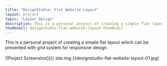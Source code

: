 ```yaml
---
title: "DesignStudio: Flat Website Layout"
layout: project
topic: "Layout Design"
description: This is a personal project of creating a simple flat layout which can be presented with grid system for responsive design.
thumbnail: designstudio-flat-website-layout-thumbnail
---
```

This is a personal project of creating a simple flat layout which can be presented with grid system for responsive design.
<br><br>
![Project Screenshot]({{ site.img }}designstudio-flat-website-layout-01.jpg)